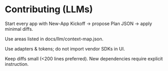 # Contributing (LLMs)

Start every app with New-App Kickoff → propose Plan JSON → apply minimal diffs.

Use areas listed in docs/llm/context-map.json.

Use adapters & tokens; do not import vendor SDKs in UI.

Keep diffs small (<200 lines preferred). New dependencies require explicit instruction.